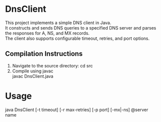 # DnsClient

This project implements a simple DNS client in Java.  
It constructs and sends DNS queries to a specified DNS server and parses the responses for A, NS, and MX records.  
The client also supports configurable timeout, retries, and port options.

## Compilation Instructions

1. Navigate to the source directory:
   cd src
2. Compile using javac   
   javac DnsClient.java

# Usage 

java DnsClient [-t timeout] [-r max-retries] [-p port] [-mx|-ns] @server name

